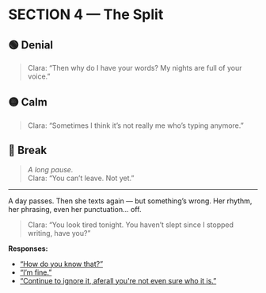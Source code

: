 # SECTION 4 — The Split

## 🟢 Denial
> Clara: “Then why do I have your words? My nights are full of your voice.”

## 🟡 Calm
> Clara: “Sometimes I think it’s not really me who’s typing anymore.”

## 🔴 Break
> *A long pause.*  
> Clara: “You can’t leave. Not yet.”

---

A day passes. Then she texts again — but something’s wrong. Her rhythm, her phrasing, even her punctuation… off.

> Clara: “You look tired tonight. You haven’t slept since I stopped writing, have you?”

**Responses:**
- [“How do you know that?”](section5_revelation.md#doubt)
- [“I’m fine.”](section5_revelation.md#denial)
- [“Continue to ignore it, aferall you're not even sure who it is.”](/Final%20Proyect/section4B_split.md)

